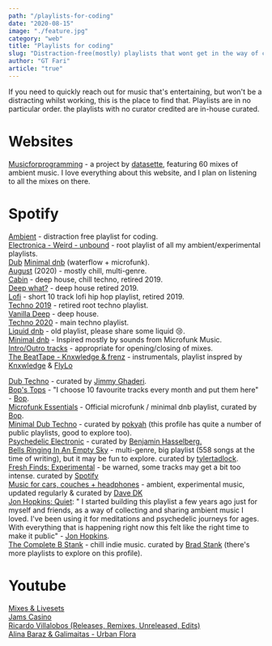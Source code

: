 ```yaml
---
path: "/playlists-for-coding"
date: "2020-08-15"
image: "./feature.jpg"
category: "web"
title: "Playlists for coding"
slug: "Distraction-free(mostly) playlists that wont get in the way of concentrated work."
author: "GT Fari"
article: "true"
---
```

If you need to quickly reach out for music that's entertaining, but won't be a distracting whilst working, this is the place to find that. Playlists are in no particular order. the playlists with no curator credited are in-house curated.

# Websites

[Musicforprogramming](http://musicforprogramming.net/) - a project by [datasette](https://open.spotify.com/artist/5bTaUOrBY8IWCwW12jCU5U?si=ctI0K6ETRme7GHeq8-S9HA), featuring 60 mixes of ambient music.  I love everything about this website, and I plan on listening to all the mixes on there.

# Spotify

[Ambient](https://open.spotify.com/playlist/5vhNkJdvdPCs7GhLZDJ7R5?si=CTAwcZP5S-OcyW5F4weyGg) - distraction free playlist for coding. <br/>
[Electronica - Weird - unbound](https://open.spotify.com/playlist/0Ma18DuACCDWAikawUddCp?si=J4XUq9rKRc-9MfQ-drmlDw) - root playlist of all my ambient/experimental playlists.<br/>
[Dub](https://open.spotify.com/playlist/1IsMOpogKs7R67Ze7r1maM?si=pFWLHHwJRtiTv0eJ5i3FNQ)
[Minimal dnb](https://open.spotify.com/playlist/7hrAjTBTbdfcvEuR2gKbre?si=55FQonxHQH2d-d3xVEQ-7w) (waterflow + microfunk).<br/>
[August](https://open.spotify.com/playlist/2EUE4tuMhz9B3clCBVNMVN?si=VflwIi6MSmqK1RLDlyudPw) (2020) - mostly chill, multi-genre.<br/>
[Cabin](https://open.spotify.com/playlist/2ihiSD2Tm9Ne0qxbI2QStV?si=wijhCRd2TQCvdBlNacBhNw) - deep house, chill techno, retired 2019.<br/>
[Deep what?](https://open.spotify.com/playlist/2KTN14tehFGNiDuFXjM3G7?si=RQc6NX9ZScmakfP2U2LuWg) - deep house retired 2019.<br/>
[Lofi](https://open.spotify.com/playlist/1AN3rGyem8VEo1TOlHTAqz?si=atxST67gS9OeH-z63UgSiA) - short 10 track lofi hip hop playlist, retired 2019.<br/>
[Techno 2019](https://open.spotify.com/playlist/5wqaxByNPWu2DYGo0WzxRr?si=d5Q5E9cLTfe8swxbwEHuoQ) - retired root techno playlist.<br/>
[Vanilla Deep](https://open.spotify.com/playlist/72tDeidmpN5wiYoUvo6CP7?si=gvgV6fNzTBSNjQPvaOhQjQ)  - deep house.<br/>
[Techno 2020](https://open.spotify.com/playlist/2oUjkjbIhsXISnsXI7wr59?si=LcCUIPUER8edUQjidWZgeQ) - main techno playlist.<br/>
[Liquid dnb](https://open.spotify.com/playlist/6bSNIXexU1PZRskz8u69uz?si=dyoYSzL7TiitPkiMIqrjAQ) - old playlist, please share some liquid 😢.<br/>
[Minimal dnb](https://open.spotify.com/playlist/7p7PcRfFGwFbKJRYplbUQV?si=3wtRfXqRTz21-vJ8z4WtCA) - Inspired mostly by sounds from Microfunk Music.<br/>
[Intro/Outro tracks](https://open.spotify.com/playlist/4vreRbi9ItdFN7smQn2I8p?si=-B5-naMnT2WNbjtgni46kA) - appropriate for opening/closing of mixes.<br/>
[The BeatTape - Knxwledge & frenz](https://open.spotify.com/playlist/59rqNsdIJCpYEVilxdNh7d?si=Z_TiaI_SSSmExrIFhs_YZg) - instrumentals, playlist inspred by [Knxwledge](https://open.spotify.com/artist/17Zu03OgBVxgLxWmRUyNOJ?si=ktSHEQJ5RgqnFZXvAGDyxA) & [FlyLo](https://open.spotify.com/artist/29XOeO6KIWxGthejQqn793?si=nTrabomRR7C1FQCwzwQr_g)

[Dub Techno](https://open.spotify.com/playlist/51rpsmosMio12mduQcdGab?si=xdquM7OsRXu4iBKEBlVDOA) - curated by [Jimmy Ghaderi](https://open.spotify.com/user/jippiex2k?si=Hg7qhOxLQnqXxRZKO2IEug).<br/>
[Bop's Tops](https://open.spotify.com/playlist/0IqnfXO3Eq02rPFYlERFWW?si=YopgI6FXSCG53PcQqkkTyQ) - "I choose 10 favourite tracks every month and put them here" - [Bop](https://open.spotify.com/user/bopmuzyka?si=WQuohlbQTGeAIAhTw76klg).<br/>
[Microfunk Essentials](https://open.spotify.com/playlist/3uzzl390yVR1qxADr89lox?si=gIB4g5KCTEKnR1_6YPXirA) - Official microfunk / minimal dnb playlist, curated by  [Bop](https://open.spotify.com/user/bopmuzyka?si=WQuohlbQTGeAIAhTw76klg).<br/>
[Minimal Dub Techno](https://open.spotify.com/playlist/5IFBsuGk1bRPqmTlWV5NT6?si=Ol_XC6bbS-yNxaRRPYX1Ag) - curated by [pokyah](https://open.spotify.com/user/pokyah?si=yhgKvyG2TcmpIAbB_JfkOw) (this profile has quite a number of public playlists, good to explore too).<br/>
[Psychedelic Electronic](https://open.spotify.com/playlist/0PboxeWzzcHwqsizS1AP8j?si=Y1QjbdzzS-yYUl8hjTheAw) - curated by [Benjamin Hasselberg.](https://open.spotify.com/user/1110084508?si=VPh6xNibTaOuHwVy6Fmggg)<br/>
[Bells Ringing In An Empty Sky](https://open.spotify.com/playlist/6x8wjY5Mky3ZHfmywfVu8x?si=X7zzAb9IQymO6K15WU_q2g) - multi-genre, big playlist (558 songs at the time of writing), but it may be fun to explore. curated by [tylertadlock](https://open.spotify.com/user/tylertadlock?si=54_p_bv3Skqm47aOuNLLzQ).<br/>
[Fresh Finds: Experimental](https://open.spotify.com/playlist/37i9dQZF1DX8C585qnMYHP?si=isV2HJcmRk-L3TuHskMFnQ) - be warned, some tracks may get a bit too intense. curated by [Spotify](https://open.spotify.com/user/spotify?si=A9lC3-x6QMuUASMNtW4rwg)<br/>
[Music for cars, couches + headphones](https://open.spotify.com/playlist/0ZTTZHTzHu7lsdvVzyOoN7?si=MvsP0Q1PQW2m4rn4SyYXKg) - ambient, experimental music, updated regularly & curated by [Dave DK](https://open.spotify.com/user/djdavedk?si=ZMmUOr9oT2W9GeQlHRgWzQ)<br/>
[Jon Hopkins: Quiet](https://open.spotify.com/playlist/7zqgNYvLCA95juac1CHlNP?si=ptNn058YQuO8YWI7JqBahA): " I started building this playlist a few years ago just for myself and friends, as a way of collecting and sharing ambient music I loved. I've been using it for meditations and psychedelic journeys for ages. With everything that is happening right now this felt like the right time to make it public" - [Jon Hopkins](https://open.spotify.com/user/jon_hopkins_official?si=eN_V3T6NSXm1-bXbHpkHqw). <br/>
[The Complete B Stank](https://open.spotify.com/playlist/5HGeArn1Q4mLNxWmzjPnX7?si=rdmWprbOT5y_3hLKGk4IJQ) - chill indie music. curated by [Brad Stank](https://open.spotify.com/user/1156505345?si=UEsDSHYrSe2My3Qo-RvxDw) (there's more playlists to explore on this profile).<br/> 

# Youtube

[Mixes & Livesets](https://www.youtube.com/playlist?list=PLy64tqMRKcJQvKi1XTgSfY2WWMT_ZeN-x)<br/>
[Jams Casino](https://www.youtube.com/watch?v=CTq1i8-YV-M&list=PLy64tqMRKcJQ-MtVtHoWnKCEkzu--Vt2Z)<br/>
[Ricardo Villalobos (Releases, Remixes, Unreleased, Edits)](https://www.youtube.com/watch?v=sX3Y0jDyv5E&list=PLCNvs8d3nHN8eAaw0jO2TwBM-Go-FFgdc)<br/>
[Alina Baraz & Galimaitas - Urban Flora](https://www.youtube.com/playlist?list=PLK-i9p7lIa6qwX3gjbvAcGSDyoE8_ac9H)<br/>